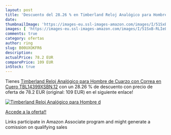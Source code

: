 ```yaml
---
layout: post
title: 'Descuento del 28.26 % en Timberland Reloj Analógico para Hombre d'
date: 
thumbnailImage: 'https://images-eu.ssl-images-amazon.com/images/I/51SxB-RLIeL._SL200_.jpg'
images: [ 'https://images-eu.ssl-images-amazon.com/images/I/51SxB-RLIeL._SL200_.jpg' ]
comments: true
category: ofertas
author: ring
slug: B00UXOKFR6
description:
actualPrice: 78.2 EUR
comparePrice: 109 EUR
inStock: true
---
```


Tienes [Timberland Reloj Analógico para Hombre de Cuarzo con Correa en Cuero TBL14399XSBN.12](https://www.amazon.es/dp/B00UXOKFR6/?tag=tolees-21) con un 28.26 % de descuento con precio de oferta de 78.2 EUR (original: 109 EUR) en el siguiente enlace!

[![Timberland Reloj Analógico para Hombre d](https://images-eu.ssl-images-amazon.com/images/I/51SxB-RLIeL._SL200_.jpg)](https://www.amazon.es/dp/B00UXOKFR6/?tag=tolees-21)

[Accede a la oferta!!](https://www.amazon.es/dp/B00UXOKFR6/?tag=tolees-21)

Links participate in Amazon Associate program and might generate a comission on qualifying sales


